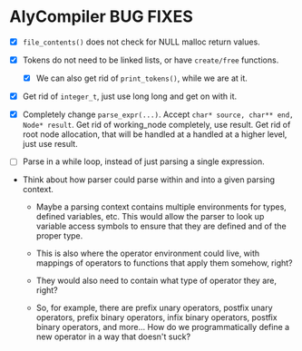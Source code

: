 # AlyCompiler BUG FIXES

- [x] `file_contents()` does not check for NULL malloc return values.

- [x] Tokens do not need to be linked lists, or have `create/free` functions.

  - [x] We can also get rid of `print_tokens()`, while we are at it.

- [x] Get rid of `integer_t`, just use long long and get on with it.

- [x] Completely change `parse_expr(...)`. Accept `char* source, char** end, Node* result`. Get rid of working_node completely, use result. Get rid of root node allocation, that will be handled at a handled at a higher level, just use result.

- [ ] Parse in a while loop, instead of just parsing a single expression.

- Think about how parser could parse within and into a given parsing context.

  - Maybe a parsing context contains multiple environments for types, defined variables, etc. This would allow the parser to look up variable access symbols to ensure that they are defined and of the proper type.

  - This is also where the operator environment could live, with mappings of operators to functions that apply them somehow, right?

  - They would also need to contain what type of operator they are, right?

  - So, for example, there are prefix unary operators, postfix unary operators, prefix binary operators, infix binary operators, postfix binary operators, and more... How do we programmatically define a new operator in a way that doesn't suck?